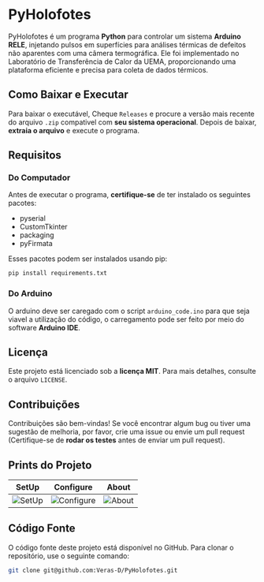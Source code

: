 # PyHolofotes

PyHolofotes é um programa **Python** para controlar um sistema **Arduino RELE**, injetando pulsos em superfícies para análises térmicas de defeitos não aparentes com uma câmera termográfica. Ele foi implementado no Laboratório de Transferência de Calor da UEMA, proporcionando uma plataforma eficiente e precisa para coleta de dados térmicos.

## Como Baixar e Executar

Para baixar o executável, Cheque `Releases` e procure a versão mais recente do arquivo `.zip` compativel com **seu sistema operacional**. Depois de baixar, **extraia o arquivo** e execute o programa.

## Requisitos

### Do Computador
Antes de executar o programa, **certifique-se** de ter instalado os seguintes pacotes:

- pyserial
- CustomTkinter
- packaging
- pyFirmata

Esses pacotes podem ser instalados usando pip:

```bash
pip install requirements.txt
```

### Do Arduino
O arduino deve ser caregado com o script `arduino_code.ino` para que seja viavel a utilização do código, o carregamento pode ser feito por meio do software **Arduino IDE**.

## Licença

Este projeto está licenciado sob a **licença MIT**. Para mais detalhes, consulte o arquivo `LICENSE`.

## Contribuições

Contribuições são bem-vindas! Se você encontrar algum bug ou tiver uma sugestão de melhoria, por favor, crie uma issue ou envie um pull request (Certifique-se de **rodar os testes** antes de enviar um pull request).

## Prints do Projeto

| SetUp | Configure | About |
| -------- | -------- | -------- |
| ![SetUp](https://i.imgur.com/0AUpqNl.png) | ![Configure](https://i.imgur.com/U2sXa7W.png) | ![About](https://i.imgur.com/TPglUzN.png) |


## Código Fonte

O código fonte deste projeto está disponível no GitHub. Para clonar o repositório, use o seguinte comando:

```bash
git clone git@github.com:Veras-D/PyHolofotes.git
```
